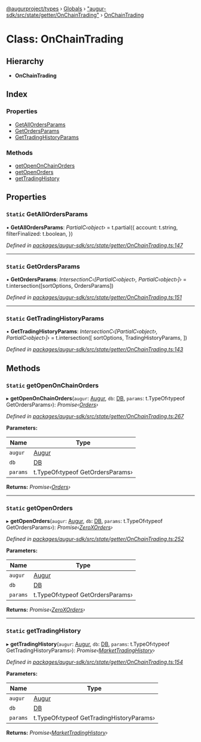 [@augurproject/types](../README.md) › [Globals](../globals.md) › ["augur-sdk/src/state/getter/OnChainTrading"](../modules/_augur_sdk_src_state_getter_onchaintrading_.md) › [OnChainTrading](_augur_sdk_src_state_getter_onchaintrading_.onchaintrading.md)

# Class: OnChainTrading

## Hierarchy

* **OnChainTrading**

## Index

### Properties

* [GetAllOrdersParams](_augur_sdk_src_state_getter_onchaintrading_.onchaintrading.md#static-getallordersparams)
* [GetOrdersParams](_augur_sdk_src_state_getter_onchaintrading_.onchaintrading.md#static-getordersparams)
* [GetTradingHistoryParams](_augur_sdk_src_state_getter_onchaintrading_.onchaintrading.md#static-gettradinghistoryparams)

### Methods

* [getOpenOnChainOrders](_augur_sdk_src_state_getter_onchaintrading_.onchaintrading.md#static-getopenonchainorders)
* [getOpenOrders](_augur_sdk_src_state_getter_onchaintrading_.onchaintrading.md#static-getopenorders)
* [getTradingHistory](_augur_sdk_src_state_getter_onchaintrading_.onchaintrading.md#static-gettradinghistory)

## Properties

### `Static` GetAllOrdersParams

▪ **GetAllOrdersParams**: *PartialC‹object›* = t.partial({
    account: t.string,
    filterFinalized: t.boolean,
  })

*Defined in [packages/augur-sdk/src/state/getter/OnChainTrading.ts:147](https://github.com/AugurProject/augur/blob/69c4be52bf/packages/augur-sdk/src/state/getter/OnChainTrading.ts#L147)*

___

### `Static` GetOrdersParams

▪ **GetOrdersParams**: *IntersectionC‹[PartialC‹object›, PartialC‹object›]›* = t.intersection([sortOptions, OrdersParams])

*Defined in [packages/augur-sdk/src/state/getter/OnChainTrading.ts:151](https://github.com/AugurProject/augur/blob/69c4be52bf/packages/augur-sdk/src/state/getter/OnChainTrading.ts#L151)*

___

### `Static` GetTradingHistoryParams

▪ **GetTradingHistoryParams**: *IntersectionC‹[PartialC‹object›, PartialC‹object›]›* = t.intersection([
    sortOptions,
    TradingHistoryParams,
  ])

*Defined in [packages/augur-sdk/src/state/getter/OnChainTrading.ts:143](https://github.com/AugurProject/augur/blob/69c4be52bf/packages/augur-sdk/src/state/getter/OnChainTrading.ts#L143)*

## Methods

### `Static` getOpenOnChainOrders

▸ **getOpenOnChainOrders**(`augur`: [Augur](_augur_sdk_src_augur_.augur.md), `db`: [DB](_augur_sdk_src_state_db_db_.db.md), `params`: t.TypeOf‹typeof GetOrdersParams›): *Promise‹[Orders](../interfaces/_augur_sdk_src_state_getter_onchaintrading_.orders.md)›*

*Defined in [packages/augur-sdk/src/state/getter/OnChainTrading.ts:267](https://github.com/AugurProject/augur/blob/69c4be52bf/packages/augur-sdk/src/state/getter/OnChainTrading.ts#L267)*

**Parameters:**

Name | Type |
------ | ------ |
`augur` | [Augur](_augur_sdk_src_augur_.augur.md) |
`db` | [DB](_augur_sdk_src_state_db_db_.db.md) |
`params` | t.TypeOf‹typeof GetOrdersParams› |

**Returns:** *Promise‹[Orders](../interfaces/_augur_sdk_src_state_getter_onchaintrading_.orders.md)›*

___

### `Static` getOpenOrders

▸ **getOpenOrders**(`augur`: [Augur](_augur_sdk_src_augur_.augur.md), `db`: [DB](_augur_sdk_src_state_db_db_.db.md), `params`: t.TypeOf‹typeof GetOrdersParams›): *Promise‹[ZeroXOrders](../interfaces/_augur_sdk_src_state_getter_zeroxordersgetters_.zeroxorders.md)›*

*Defined in [packages/augur-sdk/src/state/getter/OnChainTrading.ts:252](https://github.com/AugurProject/augur/blob/69c4be52bf/packages/augur-sdk/src/state/getter/OnChainTrading.ts#L252)*

**Parameters:**

Name | Type |
------ | ------ |
`augur` | [Augur](_augur_sdk_src_augur_.augur.md) |
`db` | [DB](_augur_sdk_src_state_db_db_.db.md) |
`params` | t.TypeOf‹typeof GetOrdersParams› |

**Returns:** *Promise‹[ZeroXOrders](../interfaces/_augur_sdk_src_state_getter_zeroxordersgetters_.zeroxorders.md)›*

___

### `Static` getTradingHistory

▸ **getTradingHistory**(`augur`: [Augur](_augur_sdk_src_augur_.augur.md), `db`: [DB](_augur_sdk_src_state_db_db_.db.md), `params`: t.TypeOf‹typeof GetTradingHistoryParams›): *Promise‹[MarketTradingHistory](../interfaces/_augur_sdk_src_state_getter_onchaintrading_.markettradinghistory.md)›*

*Defined in [packages/augur-sdk/src/state/getter/OnChainTrading.ts:154](https://github.com/AugurProject/augur/blob/69c4be52bf/packages/augur-sdk/src/state/getter/OnChainTrading.ts#L154)*

**Parameters:**

Name | Type |
------ | ------ |
`augur` | [Augur](_augur_sdk_src_augur_.augur.md) |
`db` | [DB](_augur_sdk_src_state_db_db_.db.md) |
`params` | t.TypeOf‹typeof GetTradingHistoryParams› |

**Returns:** *Promise‹[MarketTradingHistory](../interfaces/_augur_sdk_src_state_getter_onchaintrading_.markettradinghistory.md)›*
